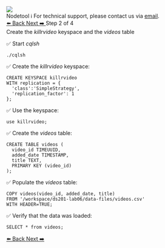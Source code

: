 <!-- TOP -->
<div class="top">
  <img class="scenario-academy-logo" src="https://datastax-academy.github.io/katapod-shared-assets/images/ds-academy-2023.svg" />
  <div class="scenario-title-section">
    <span class="scenario-title">Nodetool</span>
    <span class="scenario-subtitle">ℹ️ For technical support, please contact us via <a href="mailto:academy@datastax.com">email</a>.</span>
  </div>
</div>

<!-- NAVIGATION -->
<div id="navigation-top" class="navigation-top">
 <a href='command:katapod.loadPage?[{"step":"step1"}]'
   class="btn btn-dark navigation-bottom-left">⬅️ Back
 </a>
  <a href='command:katapod.loadPage?[{"step":"step3"}]' 
    class="btn btn-dark navigation-top-right">Next ➡️
  </a>
<span class="step-count"> Step 2 of 4</span>
</div>

<!-- CONTENT -->

<div class="step-title">Create the <i>killrvideo</i> keyspace and the <i>videos</i> table</div>


✅ Start *cqlsh*
```
./cqlsh
```
✅ Create the *killrvideo* keyspace:
```
CREATE KEYSPACE killrvideo
WITH replication = {
  'class':'SimpleStrategy', 
  'replication_factor': 1
};
```
✅ Use the keyspace:
```
use killrvideo;
```
✅ Create the *videos* table:
```
CREATE TABLE videos (
  video_id TIMEUUID,
  added_date TIMESTAMP,
  title TEXT,
  PRIMARY KEY (video_id)
);
```
✅ Populate the *videos* table:
```
COPY videos(video_id, added_date, title)
FROM '/workspace/ds201-lab06/data-files/videos.csv'
WITH HEADER=TRUE;
```
✅ Verify that the data was loaded:
```
SELECT * from videos;
```
<!-- NAVIGATION -->
<div id="navigation-bottom" class="navigation-bottom">
  <a href='command:katapod.loadPage?[{"step":"step1"}]'
   class="btn btn-dark navigation-bottom-left">⬅️ Back
 </a>
  <a href='command:katapod.loadPage?[{"step":"step3"}]' 
    class="btn btn-dark navigation-top-right">Next ➡️
  </a>
</div>
